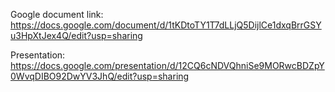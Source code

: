 Google document link:
https://docs.google.com/document/d/1tKDtoTY1T7dLLjQ5DijlCe1dxqBrrGSYu3HpXtJex4Q/edit?usp=sharing

Presentation:
https://docs.google.com/presentation/d/12CQ6cNDVQhniSe9MORwcBDZpY0WvqDIBO92DwYV3JhQ/edit?usp=sharing
